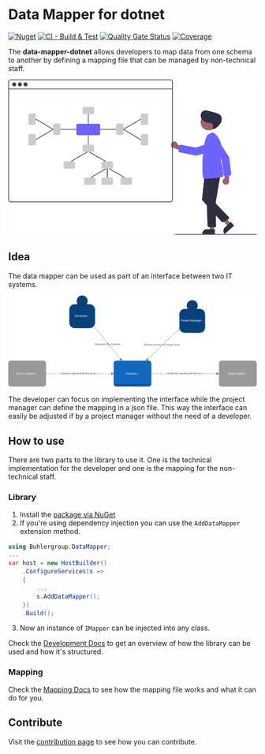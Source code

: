# Data Mapper for dotnet

[![Nuget](https://img.shields.io/nuget/v/Buhlergroup.DataMapper?color=blue)](https://www.nuget.org/packages/Buhlergroup.DataMapper/)
[![CI - Build & Test](https://github.com/buhlergroup/data-mapper-dotnet/actions/workflows/CI-build-test.yml/badge.svg)](https://github.com/buhlergroup/data-mapper-dotnet/actions/workflows/CI-build-test.yml)
[![Quality Gate Status](https://sonarcloud.io/api/project_badges/measure?project=buhlergroup_data-mapper-dotnet&metric=alert_status)](https://sonarcloud.io/dashboard?id=buhlergroup_data-mapper-dotnet)
[![Coverage](https://sonarcloud.io/api/project_badges/measure?project=buhlergroup_data-mapper-dotnet&metric=coverage)](https://sonarcloud.io/dashboard?id=buhlergroup_data-mapper-dotnet)

The **data-mapper-dotnet** allows developers to map data from one schema to another by defining a mapping file that can be managed by non-technical staff.

![Data Mapper](./docs/assets/data-mapper.svg)

## Idea

The data mapper can be used as part of an interface between two IT systems.

![System Context](./docs/assets/l1-system-context.dio.svg)

The developer can focus on implementing the interface while the project manager can define the mapping in a json file.
This way the interface can easily be adjusted if by a project manager without the need of a developer.

## How to use

There are two parts to the library to use it. One is the technical implementation for the developer and one is the mapping for the non-technical staff.

### Library

1. Install the [package via NuGet](https://www.nuget.org/packages/Buhlergroup.DataMapper/)
2. If you're using dependency injection you can use the `AddDataMapper` extension method.

```csharp
using Buhlergroup.DataMapper;
...
var host = new HostBuilder()
    .ConfigureServices(s =>
    {
        ...
        s.AddDataMapper();
    })
    .Build();
```

3. Now an instance of `IMapper` can be injected into any class.

Check the [Development Docs](./docs/Development.md) to get an overview of how the library can be used and how it's structured.

### Mapping

Check the [Mapping Docs](./docs/Mapping.md) to see how the mapping file works and what it can do for you.

## Contribute

Visit the [contribution page](https://github.com/buhlergroup/data-mapper-dotnet/contribute) to see how you can contribute.
